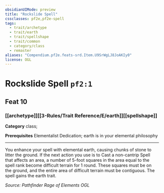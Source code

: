 ```yaml
---
obsidianUIMode: preview
title: "Rockslide Spell"
cssclasses: pf2e,pf2e-spell
tags:
  - trait/archetype
  - trait/earth
  - trait/spellshape
  - trait/common
  - category/class
  - remaster
aliases: "Compendium.pf2e.feats-srd.Item.U9SrWgLJ8JoAKIy0"
license: OGL
---
```

# Rockslide Spell `pf2:1`
## Feat 10
### [[archetype]][[3-Rules/Trait Reference/E/earth]][[spellshape]]

**Category** class; 



**Prerequisites** Elementalist Dedication; earth is in your elemental philosophy
* * *
You enhance your spell with elemental earth, causing chunks of stone to litter the ground. If the next action you use is to Cast a non-cantrip Spell that affects an area, a number of 5-foot squares in the area equal to the spell rank become difficult terrain for 1 round. These squares must be on the ground, and the entire area of difficult terrain must be contiguous. The spell gains the earth trait.

*Source: Pathfinder Rage of Elements*
*OGL*
